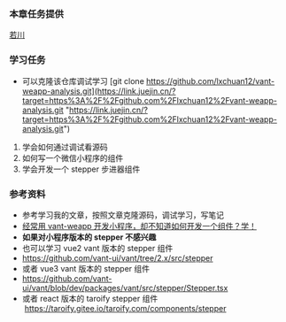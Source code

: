 ### 本章任务提供
[若川](https://juejin.cn/user/1415826704971918)

### 学习任务

-   可以克隆该仓库调试学习 [git clone https://github.com/lxchuan12/vant-weapp-analysis.git](https://link.juejin.cn/?target=https%3A%2F%2Fgithub.com%2Flxchuan12%2Fvant-weapp-analysis.git "https://link.juejin.cn/?target=https%3A%2F%2Fgithub.com%2Flxchuan12%2Fvant-weapp-analysis.git")

1.  学会如何通过调试看源码
1.  如何写一个微信小程序的组件
1.  学会开发一个 stepper 步进器组件

### 参考资料

-   参考学习我的文章，按照文章克隆源码，调试学习，写笔记
-   [经常用 vant-weapp 开发小程序，却不知道如何开发一个组件？学！](https://juejin.cn/post/7126545101228081188)
-   **如果对小程序版本的 stepper 不感兴趣**
-   也可以学习 vue2 vant 版本的 stepper 组件
-   <https://github.com/vant-ui/vant/tree/2.x/src/stepper>
-   或者 vue3 vant 版本的 stepper 组件
-   <https://github.com/vant-ui/vant/blob/dev/packages/vant/src/stepper/Stepper.tsx>
-   或者 react 版本的 taroify stepper 组件  <https://taroify.gitee.io/taroify.com/components/stepper>
